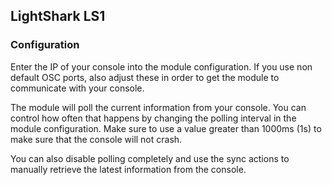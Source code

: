 ## LightShark LS1

### Configuration

Enter the IP of your console into the module configuration. If you use non default OSC ports, also adjust these in order to get the module to communicate with your console.

The module will poll the current information from your console. You can control how often that happens by changing the polling interval in the module configuration. Make sure to use a value greater than 1000ms (1s) to make sure that the console will not crash.

You can also disable polling completely and use the sync actions to manually retrieve the latest information from the console.
